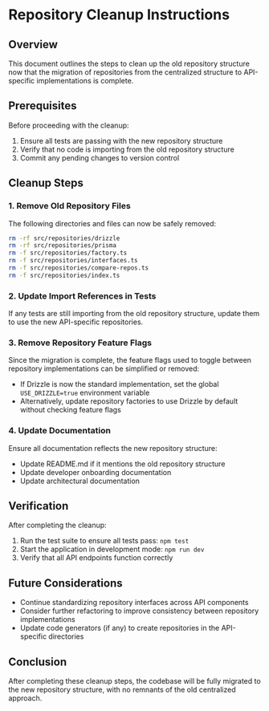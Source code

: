 # Repository Cleanup Instructions

## Overview

This document outlines the steps to clean up the old repository structure now that the migration of repositories from the centralized structure to API-specific implementations is complete.

## Prerequisites

Before proceeding with the cleanup:

1. Ensure all tests are passing with the new repository structure
2. Verify that no code is importing from the old repository structure
3. Commit any pending changes to version control

## Cleanup Steps

### 1. Remove Old Repository Files

The following directories and files can now be safely removed:

```bash
rm -rf src/repositories/drizzle
rm -rf src/repositories/prisma
rm -f src/repositories/factory.ts
rm -f src/repositories/interfaces.ts
rm -f src/repositories/compare-repos.ts
rm -f src/repositories/index.ts
```

### 2. Update Import References in Tests

If any tests are still importing from the old repository structure, update them to use the new API-specific repositories.

### 3. Remove Repository Feature Flags

Since the migration is complete, the feature flags used to toggle between repository implementations can be simplified or removed:

- If Drizzle is now the standard implementation, set the global `USE_DRIZZLE=true` environment variable
- Alternatively, update repository factories to use Drizzle by default without checking feature flags

### 4. Update Documentation

Ensure all documentation reflects the new repository structure:

- Update README.md if it mentions the old repository structure
- Update developer onboarding documentation
- Update architectural documentation

## Verification

After completing the cleanup:

1. Run the test suite to ensure all tests pass: `npm test`
2. Start the application in development mode: `npm run dev`
3. Verify that all API endpoints function correctly

## Future Considerations

- Continue standardizing repository interfaces across API components
- Consider further refactoring to improve consistency between repository implementations
- Update code generators (if any) to create repositories in the API-specific directories

## Conclusion

After completing these cleanup steps, the codebase will be fully migrated to the new repository structure, with no remnants of the old centralized approach.